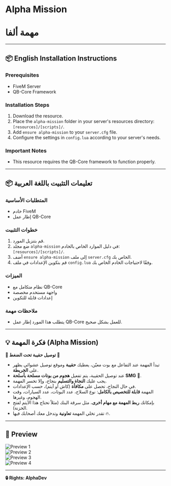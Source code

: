 # Alpha Mission  
# مهمة ألفا

---

## 📦 English Installation Instructions

### Prerequisites
- FiveM Server
- QB-Core Framework

### Installation Steps
1. Download the resource.
2. Place the `alpha-mission` folder in your server's resources directory: `[resources]/[scripts]/`.
3. Add `ensure alpha-mission` to your `server.cfg` file.
4. Configure the settings in `config.lua` according to your server's needs.

### Important Notes
- This resource requires the QB-Core framework to function properly.

---

## 📦 تعليمات التثبيت باللغة العربية

### المتطلبات الأساسية
- خادم FiveM  
- إطار عمل QB-Core

### خطوات التثبيت
1. قم بتنزيل المورد.  
2. ضع مجلد `alpha-mission` في دليل الموارد الخاص بالخادم: `[resources]/[scripts]/`.  
3. أضف `ensure alpha-mission` إلى ملف `server.cfg` الخاص بك.  
4. قم بتكوين الإعدادات في ملف `config.lua` وفقًا لاحتياجات الخادم الخاص بك.  

### الميزات
- نظام متكامل مع QB-Core  
- واجهة مستخدم مخصصة  
- إعدادات قابلة للتكوين  

### ملاحظات مهمة
- يتطلب هذا المورد إطار عمل QB-Core للعمل بشكل صحيح.  

---

## 💡 فكرة المهمة (Alpha Mission)

**🎒 توصيل حقيبة تحت الضغط 🔫**

- تبدأ المهمة عند التفاعل مع بوت معيّن، يعطيك **حقيبة** وموقع توصيل عشوائي يظهر على **الخريطة**.  
- عند توصيل الحقيبة، يتم تفعيل **هجوم من بوتات مسلحة بأسلحة SMG** 🚨.  
- يجب عليك **النجاة والتسليم** بنجاح، وإلا تخسر المهمة.  
- في حال النجاح، تحصل على **مكافأة** (كاش أو آيتم)، حسب الإعدادات.  
- المهمة **قابلة للتخصيص بالكامل**: نوع السلاح، عدد البوتات، عدد السيارات، وقت الهجوم، وغيرها.  
- بإمكانك **ربط المهمة مع مهام أخرى**، مثل سرقة البنك (مثلاً تحتاج هذا الآيتم لفتح الخزنة).  
- تقدر تخلي المهمة **تعاونية** وتدخل معك أصحابك فيها 🔥.  

---

## 📸 Preview

![Preview 1](https://cdn.discordapp.com/attachments/1344129269965783122/1378349773379080295/image.png?ex=683c47c2&is=683af642&hm=2cc46719af3ab22d2ed3f334bbd369314204154fde70d490290a8ae5a7d7f917&)  
![Preview 2](https://cdn.discordapp.com/attachments/1344129269965783122/1378349773794578525/image.png?ex=683c47c2&is=683af642&hm=7fcacc881841a5970ad0c2ec0d886ec365f3a32bd6d89391f0340518ca42a746&)  
![Preview 3](https://cdn.discordapp.com/attachments/1344129269965783122/1378349774184513567/image.png?ex=683c47c2&is=683af642&hm=7113849784358d9ee93bda067277df12860f84c15ad7bc252267e089d548a8e6&)  
![Preview 4](https://cdn.discordapp.com/attachments/1344129269965783122/1378349774431981668/image.png?ex=683c47c2&is=683af642&hm=a0d1f83868d609aa02c01da777e96be2c6d30d0da9e2b88c6cd6fae48cc5091e&)

---

**🔒 Rights: AlphaDev**
